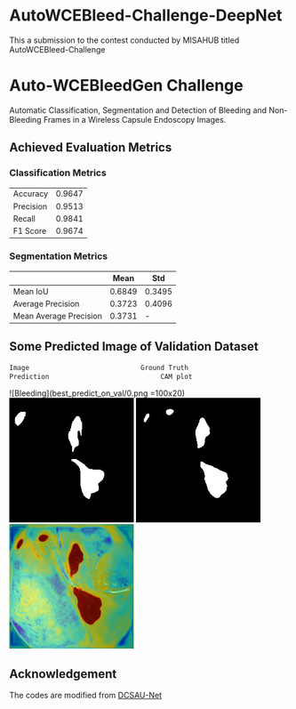 # AutoWCEBleed-Challenge-DeepNet
This a submission to the contest conducted by MISAHUB titled AutoWCEBleed-Challenge

# Auto-WCEBleedGen Challenge
Automatic Classification, Segmentation and Detection of Bleeding and Non-Bleeding Frames in a Wireless Capsule Endoscopy Images.

## Achieved Evaluation Metrics 

### Classification Metrics

|               |          |
|---------------|----------|
| Accuracy      | 0.9647   |
| Precision     | 0.9513   |
| Recall        | 0.9841   |
| F1 Score      | 0.9674   |

### Segmentation Metrics
|                           |   Mean | Std    |
|---------------------------|--------|--------|
| Mean IoU                  | 0.6849 | 0.3495 |
| Average Precision         | 0.3723 | 0.4096 |
| Mean Average Precision    | 0.3731 |    -   |


## Some Predicted Image of Validation Dataset

    Image                            Ground Truth                                        Prediction                            CAM plot    
![Bleeding](best_predict_on_val/0.png =100x20) ![Ground Truth](best_predict_on_val/0_ground.png) ![Bleeding Prediction](best_predict_on_val/0_pred.png) ![CAM Plpt](best_predict_on_val/0.png_attention.png)



## Acknowledgement
The codes are modified from [DCSAU-Net](https://github.com/xq141839/DCSAU-Net)
